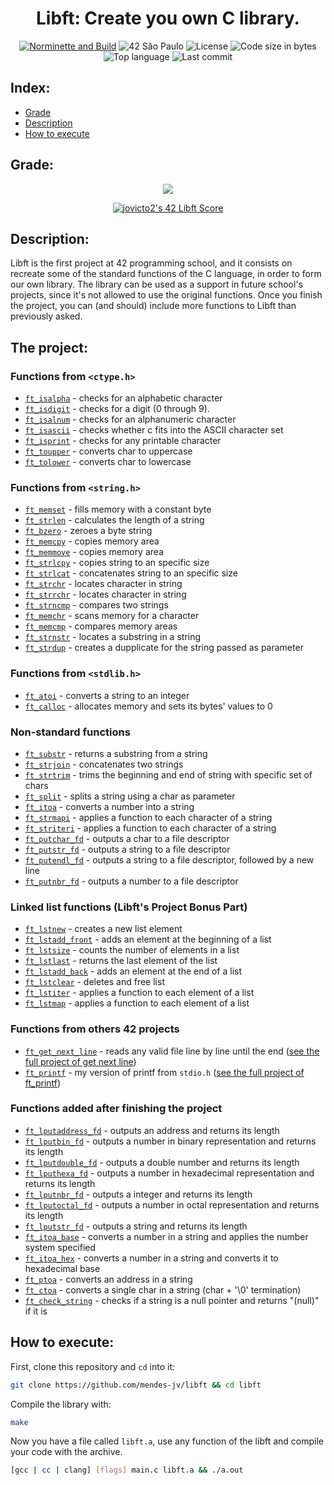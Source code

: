 <div align = center>

# Libft: Create you own C library.

[![Norminette and Build](https://github.com/mendes-jv/libft/actions/workflows/main.yml/badge.svg)](https://github.com/mendes-jv/libft/actions/workflows/main.yml)
![42 São Paulo](https://img.shields.io/badge/42-SP-1E2952)
![License](https://img.shields.io/github/license/mendes-jv/libft?color=dark-green)
![Code size in bytes](https://img.shields.io/github/languages/code-size/mendes-jv/libft?color=dark-green)
![Top language](https://img.shields.io/github/languages/top/mendes-jv/libft?color=dark-green)
![Last commit](https://img.shields.io/github/last-commit/mendes-jv/libft?color=dark-green)

</div>

## Index:

* [Grade](#grade)
* [Description](#description)
* [How to execute](#how-to-execute)

## Grade:

<div align = center>

![](https://game.42sp.org.br/static/assets/achievements/libftm.png)

[![jovicto2's 42 Libft Score](https://badge42.vercel.app/api/v2/clj244ax4006908l8zkjw830s/project/3081696)](https://github.com/JaeSeoKim/badge42)



</div>

## Description:

Libft is the first project at 42 programming school, and it consists on recreate some of the standard functions of the C language, in order to form our own library. The library can be used as a support in future school's projects, since it's not allowed to use the original functions. Once you finish the project, you can (and should) include more functions to Libft than previously asked.

## The project:

### Functions from `<ctype.h>`

- [`ft_isalpha`](sources/ft_isalpha.c)	- checks  for  an  alphabetic  character
- [`ft_isdigit`](sources/ft_isdigit.c)	- checks for a digit (0 through 9).
- [`ft_isalnum`](sources/ft_isalnum.c)	- checks for an alphanumeric character
- [`ft_isascii`](sources/ft_isascii.c)	- checks whether c fits into the ASCII character set
- [`ft_isprint`](sources/ft_isprint.c)	- checks for any printable character
- [`ft_toupper`](sources/ft_toupper.c)	- converts char to uppercase
- [`ft_tolower`](sources/ft_tolower.c)	- converts char to lowercase

### Functions from `<string.h>`

- [`ft_memset`](sources/ft_memset.c)	- fills memory with a constant byte
- [`ft_strlen`](sources/ft_strlen.c)	- calculates the length of a string
- [`ft_bzero`](sources/ft_bzero.c)	- zeroes a byte string
- [`ft_memcpy`](sources/ft_memcpy.c)	- copies memory area
- [`ft_memmove`](sources/ft_memmove.c)	- copies memory area
- [`ft_strlcpy`](sources/ft_strlcpy.c)	- copies string to an specific size
- [`ft_strlcat`](sources/ft_strlcat.c)	- concatenates string to an specific size
- [`ft_strchr`](sources/ft_strchr.c)	- locates character in string
- [`ft_strrchr`](sources/ft_strrchr.c)	- locates character in string
- [`ft_strncmp`](sources/ft_strncmp.c)	- compares two strings
- [`ft_memchr`](sources/ft_memchr.c)	- scans memory for a character
- [`ft_memcmp`](sources/ft_memcmp.c)	- compares memory areas
- [`ft_strnstr`](sources/ft_strnstr.c)	- locates a substring in a string
- [`ft_strdup`](sources/ft_strdup.c)	- creates a dupplicate for the string passed as parameter

### Functions from `<stdlib.h>`
- [`ft_atoi`](sources/ft_atoi.c)	- converts a string to an integer
- [`ft_calloc`](sources/ft_calloc.c)	- allocates memory and sets its bytes' values to 0

### Non-standard functions
- [`ft_substr`](sources/ft_substr.c)	- returns a substring from a string
- [`ft_strjoin`](sources/ft_strjoin.c)	- concatenates two strings
- [`ft_strtrim`](sources/ft_strtrim.c)	- trims the beginning and end of string with specific set of chars
- [`ft_split`](sources/ft_split.c)	- splits a string using a char as parameter
- [`ft_itoa`](sources/ft_itoa.c)	- converts a number into a string
- [`ft_strmapi`](sources/ft_strmapi.c)	- applies a function to each character of a string
- [`ft_striteri`](sources/ft_striteri.c)	- applies a function to each character of a string
- [`ft_putchar_fd`](sources/ft_putchar_fd.c)	- outputs a char to a file descriptor
- [`ft_putstr_fd`](sources/ft_putstr_fd.c)	- outputs a string to a file descriptor
- [`ft_putendl_fd`](sources/ft_putendl_fd.c)	- outputs a string to a file descriptor, followed by a new line
- [`ft_putnbr_fd`](sources/ft_putnbr_fd.c)	- outputs a number to a file descriptor

### Linked list functions (Libft's Project Bonus Part)

- [`ft_lstnew`](sources/ft_lstnew.c)	- creates a new list element
- [`ft_lstadd_front`](sources/ft_lstadd_front.c)	- adds an element at the beginning of a list
- [`ft_lstsize`](sources/ft_lstsize.c)	- counts the number of elements in a list
- [`ft_lstlast`](sources/ft_lstlast.c)	- returns the last element of the list
- [`ft_lstadd_back`](sources/ft_lstadd_back.c)	- adds an element at the end of a list
- [`ft_lstclear`](sources/ft_lstclear.c)	- deletes and free list
- [`ft_lstiter`](sources/ft_lstiter.c)	- applies a function to each element of a list
- [`ft_lstmap`](sources/ft_lstmap.c)	- applies a function to each element of a list

### Functions from others 42 projects

- [`ft_get_next_line`](sources/ft_get_next_line.c)  - reads any valid file line by line until the end ([see the full project of get next line](https://github.com/mendes-jv/get-next-line))
- [`ft_printf`](sources/ft_printf.c)  - my version of printf from `stdio.h` ([see the full project of ft_printf](https://github.com/mendes-jv/ft-printf))

### Functions added after finishing the project

- [`ft_lputaddress_fd`](sources/ft_lputaddress_fd.c)	- outputs an address and returns its length
- [`ft_lputbin_fd`](sources/ft_lputbin_fd.c)	- outputs a number in binary representation and returns its length
- [`ft_lputdouble_fd`](sources/ft_lputdouble_fd.c)	- outputs a double number and returns its length
- [`ft_lputhexa_fd`](sources/ft_lputhexa_fd.c)	- outputs a number in hexadecimal representation and returns its length
- [`ft_lputnbr_fd`](sources/ft_lputnbr_fd.c)	- outputs a integer and returns its length
- [`ft_lputoctal_fd`](sources/ft_lputoctal_fd.c)	- outputs a number in octal representation and returns its length
- [`ft_lputstr_fd`](sources/ft_lputstr_fd.c)	- outputs a string and returns its length
- [`ft_itoa_base`](sources/ft_itoa_base.c)	- converts a number in a string and applies the number system specified
- [`ft_itoa_hex`](sources/ft_itoa_hex.c)	- converts a number in a string and converts it to hexadecimal base
- [`ft_ptoa`](sources/ft_ptoa.c)	- converts an address in a string
- [`ft_ctoa`](sources/ft_ctoa.c)	- converts a single char in a string (char + '\0' termination)
- [`ft_check_string`](sources/ft_check_string.c)	- checks if a string is a null pointer and returns "(null)" if it is

## How to execute:

First, clone this repository and `cd` into it:

```zsh
git clone https://github.com/mendes-jv/libft && cd libft
```

Compile the library with:

```zsh
make
```

Now you have a file called `libft.a`, use any function of the libft and compile your code with the archive.   

```sh
[gcc | cc | clang] [flags] main.c libft.a && ./a.out
```

